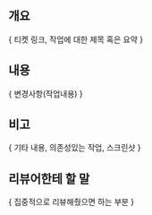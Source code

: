 ## 개요
{ 티켓 링크, 작업에 대한 제목 혹은 요약 }
<br>
## 내용
{ 변경사항(작업내용) }
<br>
## 비고
{ 기타 내용, 의존성있는 작업, 스크린샷 }
<br>
## 리뷰어한테 할 말
{ 집중적으로 리뷰해줬으면 하는 부분 }